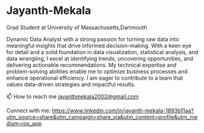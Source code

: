 # Jayanth-Mekala
Grad Student at University of Massachusetts,Dartmouth

Dynamic Data Analyst with a strong passion for turning raw data into meaningful insights that drive informed decision-making. With a keen eye for detail and a solid foundation in data visualization, statistical analysis, and data wrangling, I excel at identifying trends, uncovering opportunities, and delivering actionable recommendations. My technical expertise and problem-solving abilities enable me to optimize business processes and enhance operational efficiency. I am eager to contribute to a team that values data-driven strategies and impactful results.

📫 How to reach me jayanthmekala2002@gmail.com

Connect with me:
https://www.linkedin.com/in/jayanth-mekala-1893b11aa?utm_source=share&utm_campaign=share_via&utm_content=profile&utm_medium=ios_app

